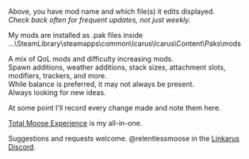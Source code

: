 Above, you have mod name and which file(s) it edits displayed.  
*Check back often for frequent updates, not just weekly.*

My mods are installed as .pak files inside ...\SteamLibrary\steamapps\common\Icarus\Icarus\Content\Paks\mods

A mix of QoL mods and difficulty increasing mods.  
Spawn additions, weather additions, stack sizes, attachment slots, modifiers, trackers, and more.  
While balance is preferred, it may not always be present.  
Always looking for new ideas.

At some point I'll record every change made and note them here.

[Total Moose Experience](https://github.com/relentlessmoose/rm_Icarus_mods/blob/main/rm_Total_Moose_Experience_P.pak) is my all-in-one.

Suggestions and requests welcome.
@relentlessmoose in the [Linkarus Discord](https://discord.gg/linkarus-icarus-modding-936621749733302292).
